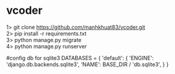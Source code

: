 # vcoder
1> git clone https://github.com/manhkhuat83/vcoder.git
<br>
2> pip install -r requirements.txt
<br>
3> python manage.py migrate
<br>
4> python manage.py runserver

#config db for sqlite3
DATABASES = {
    'default': {
        'ENGINE': 'django.db.backends.sqlite3',
        'NAME': BASE_DIR / 'db.sqlite3',
    }
}
